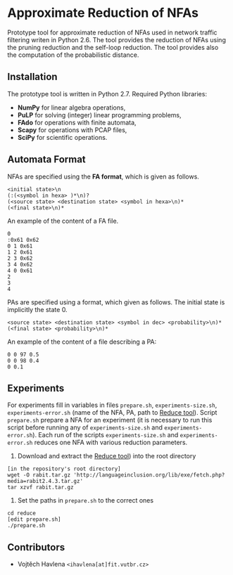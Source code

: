 # Approximate Reduction of NFAs

Prototype tool for approximate reduction of NFAs used in network traffic
filtering writen in Python 2.6. The tool provides the reduction of NFAs using the pruning reduction
and the self-loop reduction. The tool provides also the computation of the
probabilistic distance.

## Installation
The prototype tool is written in Python 2.7. Required Python libraries:
 - **NumPy** for linear algebra operations,
 - **PuLP** for solving (integer) linear programming problems,
 - **FAdo** for operations with finite automata,
 - **Scapy** for operations with PCAP files,
 - **SciPy** for scientific operations.

## Automata Format
NFAs are specified using the **FA format**, which is given as follows.
```
<initial state>\n
(:(<symbol in hexa> )*\n)?
(<source state> <destination state> <symbol in hexa>\n)*
(<final state>\n)*
```
An example of the content of a FA file.
```
0
:0x61 0x62
0 1 0x61
1 2 0x61
2 3 0x62
3 4 0x62
4 0 0x61
2
3
4
```

PAs are specified using a format, which given as follows. The initial
state is implicitly the state 0.
```
<source state> <destination state> <symbol in dec> <probability>\n)*
(<final state> <probability>\n)*
```
An example of the content of a file describing a PA:
```
0 0 97 0.5
0 0 98 0.4
0 0.1
```

## Experiments
For experiments fill in variables in files `prepare.sh`, `experiments-size.sh`, 
`experiments-error.sh` (name of the NFA, PA, path to [Reduce tool](http://languageinclusion.org/doku.php?id=tools)). 
Script `prepare.sh` prepare a NFA for an experiment (it is necessary to 
run this script before running any of `experiments-size.sh` and 
`experiments-error.sh`). Each run of the scripts `experiments-size.sh` and 
`experiments-error.sh` reduces one NFA with various reduction parameters.

1. Download and extract the [Reduce tool](http://languageinclusion.org/doku.php?id=tools)) into the root directory

```
[in the repository's root directory]
wget -O rabit.tar.gz 'http://languageinclusion.org/lib/exe/fetch.php?media=rabit2.4.3.tar.gz'
tar xzvf rabit.tar.gz
```

1. Set the paths in `prepare.sh` to the correct ones

```
cd reduce
[edit prepare.sh]
./prepare.sh
```

## Contributors
- Vojtěch Havlena `<ihavlena[at]fit.vutbr.cz>`
